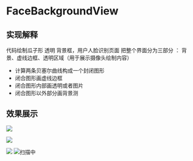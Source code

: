 # FaceBackgroundView

## 实现解释
代码绘制瓜子形 透明 背景框，用户人脸识别页面
把整个界面分为三部分 ： 背景、虚线边框、透明区域（用于展示摄像头绘制内容）
- 计算两条贝塞尔曲线构成一个封闭图形
- 闭合图形画虚线边框
- 闭合图形内部画透明或者图片
- 闭合图形以外部分画背景测

## 效果展示
![](https://github.com/tianqing2117/FaceBackgroundView/tree/master/screenshots.scanning.jpg)

![](https://github.com/tianqing2117/FaceBackgroundView/tree/master/screenshots.success.jpg)

![](https://github.com/tianqing2117/FaceBackgroundView/tree/master/screenshots.fail.jpg)
![扫描中][1]


  [1]: https://github.com/tianqing2117/FaceBackgroundView/tree/master/screenshots.scanning.jpg